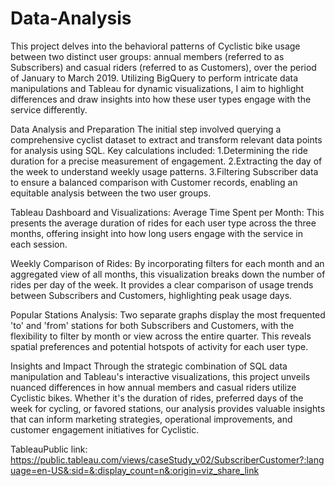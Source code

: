 # Data-Analysis
This project delves into the behavioral patterns of Cyclistic bike usage between two distinct user groups: annual members (referred to as Subscribers) and casual riders (referred to as Customers), over the period of January to March 2019. Utilizing BigQuery to perform intricate data manipulations and Tableau for dynamic visualizations, I aim to highlight differences and draw insights into how these user types engage with the service differently.

Data Analysis and Preparation
The initial step involved querying a comprehensive cyclist dataset to extract and transform relevant data points for analysis using SQL.
Key calculations included:
1.Determining the ride duration for a precise measurement of engagement.
2.Extracting the day of the week to understand weekly usage patterns.
3.Filtering Subscriber data to ensure a balanced comparison with Customer records, enabling an equitable analysis between the two user groups.

Tableau Dashboard and Visualizations:
Average Time Spent per Month: This presents the average duration of rides for each user type across the three months, offering insight into how long users engage with the service in each session.

Weekly Comparison of Rides: By incorporating filters for each month and an aggregated view of all months, this visualization breaks down the number of rides per day of the week. It provides a clear comparison of usage trends between Subscribers and Customers, highlighting peak usage days.

Popular Stations Analysis: Two separate graphs display the most frequented 'to' and 'from' stations for both Subscribers and Customers, with the flexibility to filter by month or view across the entire quarter. This reveals spatial preferences and potential hotspots of activity for each user type.

Insights and Impact
Through the strategic combination of SQL data manipulation and Tableau's interactive visualizations, this project unveils nuanced differences in how annual members and casual riders utilize Cyclistic bikes. Whether it's the duration of rides, preferred days of the week for cycling, or favored stations, our analysis provides valuable insights that can inform marketing strategies, operational improvements, and customer engagement initiatives for Cyclistic.

TableauPublic link: https://public.tableau.com/views/caseStudy_v02/SubscriberCustomer?:language=en-US&:sid=&:display_count=n&:origin=viz_share_link
